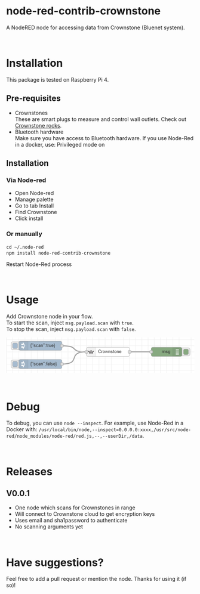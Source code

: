 # node-red-contrib-crownstone
A NodeRED node for accessing data from Crownstone (Bluenet system).

<br>

# Installation
This package is tested on Raspberry Pi 4.

## Pre-requisites
- Crownstones<br>
  These are smart plugs to measure and control wall outlets. Check out [Crownstone rocks](https://crownstone.rocks).
- Bluetooth hardware<br>
  Make sure you have access to Bluetooth hardware.
  If you use Node-Red in a docker, use: Privileged mode on

## Installation
### Via Node-red
- Open Node-red
- Manage palette
- Go to tab Install
- Find Crownstone
- Click install

### Or manually
```
cd ~/.node-red
npm install node-red-contrib-crownstone
```
Restart Node-Red process

<br>

# Usage
<p>
Add Crownstone node in your flow.<br/>
To start the scan, inject <code>msg.payload.scan</code> with <code>true</code>.<br/>
To stop the scan, inject <code>msg.payload.scan</code> with <code>false</code>.
</p>

![Flow example](https://github.com/bvmensvoort/node-red-contrib-crownstone/raw/master/screenshot.png)

<br/>

# Debug
To debug, you can use `node --inspect`.
For example, use Node-Red in a Docker with: `/usr/local/bin/node,--inspect=0.0.0.0:xxxx,/usr/src/node-red/node_modules/node-red/red.js,--,--userDir,/data`.

<br>

# Releases
## V0.0.1
- One node which scans for Crownstones in range
- Will connect to Crownstone cloud to get encryption keys
- Uses email and sha1password to authenticate
- No scanning arguments yet

<br>

# Have suggestions?

Feel free to add a pull request or mention the node.
Thanks for using it (if so)!
